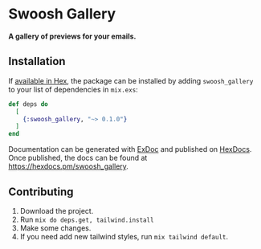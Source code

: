 # Swoosh Gallery

**A gallery of previews for your emails.**

## Installation

If [available in Hex](https://hex.pm/docs/publish), the package can be installed
by adding `swoosh_gallery` to your list of dependencies in `mix.exs`:

```elixir
def deps do
  [
    {:swoosh_gallery, "~> 0.1.0"}
  ]
end
```

Documentation can be generated with [ExDoc](https://github.com/elixir-lang/ex_doc)
and published on [HexDocs](https://hexdocs.pm). Once published, the docs can
be found at <https://hexdocs.pm/swoosh_gallery>.

## Contributing

1. Download the project.
2. Run `mix do deps.get, tailwind.install`
3. Make some changes.
4. If you need add new tailwind styles, run `mix tailwind default`.